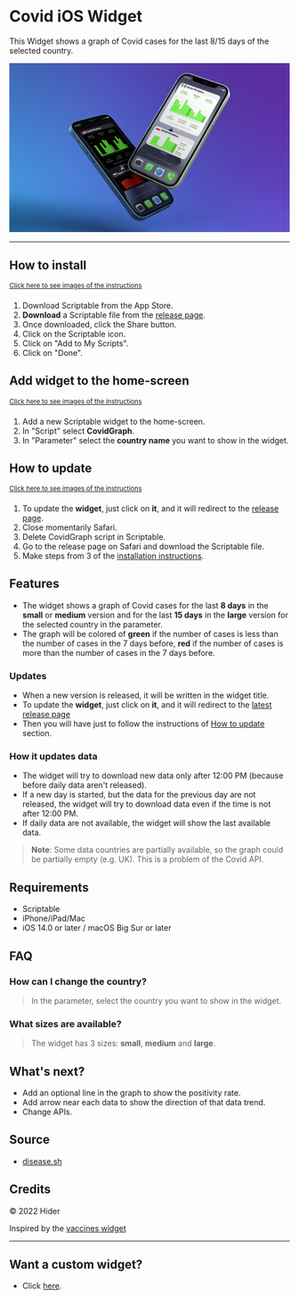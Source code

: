  # Covid iOS Widget
This Widget shows a graph of Covid cases for the last 8/15 days of the selected country. <br>

![Widgets Overview](./img/Mockup.png)

___

## How to install
<sup>[Click here to see images of the instructions](./img/install.md)</sup>

1. Download Scriptable from the App Store.
2. **Download** a Scriptable file from the [release page](https://github.com/Hider-alt/covid-widget/releases/latest).
3. Once downloaded, click the Share button.
4. Click on the Scriptable icon.
5. Click on "Add to My Scripts".
6. Click on "Done".

## Add widget to the home-screen
<sup>[Click here to see images of the instructions](./img/add-to-home.md)</sup>

1. Add a new Scriptable widget to the home-screen.
2. In "Script" select **CovidGraph**.
3. In "Parameter" select the **country name** you want to show in the widget.

## How to update
<sup>[Click here to see images of the instructions](./img/update.md)</sup>

1. To update the **widget**, just click on **it**, and it will redirect to the [release page](https://github.com/Hider-alt/covid-widget/release).
2. Close momentarily Safari.
3. Delete CovidGraph script in Scriptable.
4. Go to the release page on Safari and download the Scriptable file.
5. Make steps from 3 of the [installation instructions](#how-to-install).

## Features
- The widget shows a graph of Covid cases for the last **8 days** in the **small** or **medium** version and 
for the last **15 days** in the **large** version for the selected country in the parameter.
- The graph will be colored of **green** if the number of cases is less than the number of cases in the 7 days before,
**red** if the number of cases is more than the number of cases in the 7 days before.

### Updates
- When a new version is released, it will be written in the widget title.
- To update the **widget**, just click on **it**, and it will redirect to the [latest release page](https://github.com/Hider-alt/covid-widget/release)
- Then you will have just to follow the instructions of [How to update](#how-to-update) section.

### How it updates data
- The widget will try to download new data only after 12:00 PM (because before daily data aren't released).
- If a new day is started, but the data for the previous day are not released, the widget will try to 
download data even if the time is not after 12:00 PM.
- If daily data are not available, the widget will show the last available data.

> **Note**: Some data countries are partially available, so the graph could be partially empty (e.g. UK).
This is a problem of the Covid API.

## Requirements
- Scriptable
- iPhone/iPad/Mac
- iOS 14.0 or later / macOS Big Sur or later

## FAQ

### How can I change the country?
>  In the parameter, select the country you want to show in the widget.

### What sizes are available?
> The widget has 3 sizes: **small**, **medium** and **large**.

## What's next?
- Add an optional line in the graph to show the positivity rate.
- Add arrow near each data to show the direction of that data trend.
- Change APIs.

## Source
- [disease.sh](https://disease.sh/docs/?urls.primaryName=version%203.0.0)

## Credits
© 2022 Hider

Inspired by the [vaccines widget](https://github.com/DerLobi/impfdashboard-scriptable-widget)

___

## Want a custom widget?
- Click [here](https://it.fiverr.com/share/P04gAp).